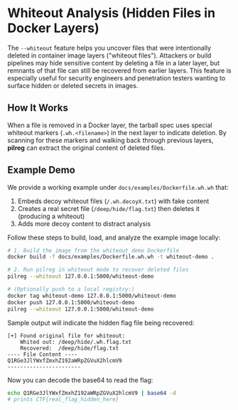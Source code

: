# Whiteout Analysis (Hidden Files in Docker Layers)

The `--whiteout` feature helps you uncover files that were intentionally deleted
in container image layers ("whiteout files").  Attackers or build pipelines may hide
sensitive content by deleting a file in a later layer, but remnants of that file
can still be recovered from earlier layers.  This feature is especially useful for
security engineers and penetration testers wanting to surface hidden or deleted
secrets in images.

## How It Works

When a file is removed in a Docker layer, the tarball spec uses special whiteout
markers (`.wh.<filename>`) in the next layer to indicate deletion.  By scanning
for these markers and walking back through previous layers, **pilreg** can extract
the original content of deleted files.

## Example Demo

We provide a working example under `docs/examples/Dockerfile.wh.wh` that:

1. Embeds decoy whiteout files (`/.wh.decoyX.txt`) with fake content
2. Creates a real secret file (`/deep/hide/flag.txt`) then deletes it (producing a whiteout)
3. Adds more decoy content to distract analysis

Follow these steps to build, load, and analyze the example image locally:

```bash
# 1. Build the image from the whiteout demo Dockerfile
docker build -f docs/examples/Dockerfile.wh.wh -t whiteout-demo .

# 2. Run pilreg in whiteout mode to recover deleted files
pilreg --whiteout 127.0.0.1:5000/whiteout-demo

# (Optionally push to a local registry:)
docker tag whiteout-demo 127.0.0.1:5000/whiteout-demo
docker push 127.0.0.1:5000/whiteout-demo
pilreg --whiteout 127.0.0.1:5000/whiteout-demo
```

Sample output will indicate the hidden flag file being recovered:

```text
[+] Found original file for whiteout:
    Whited out: /deep/hide/.wh.flag.txt
    Recovered:  /deep/hide/flag.txt
---- File Content ----
Q1RGe3JlYWxfZmxhZ192aWRpZGVuX2hlcmV9
-----------------------
```

Now you can decode the base64 to read the flag:

```bash
echo Q1RGe3JlYWxfZmxhZ192aWRpZGVuX2hlcmV9 | base64 -d
# prints CTF{real_flag_hidden_here}
```
